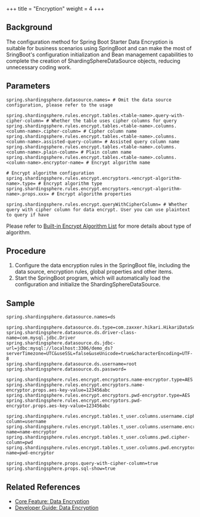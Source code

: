 +++
title = "Encryption"
weight = 4
+++

## Background

The configuration method for Spring Boot Starter Data Encryption is suitable for business scenarios using SpringBoot and can make the most of SringBoot's configuration initialization and Bean management capabilities to complete the creation of ShardingSphereDataSource objects, reducing unnecessary coding work.

## Parameters

```properties
spring.shardingsphere.datasource.names= # Omit the data source configuration, please refer to the usage

spring.shardingsphere.rules.encrypt.tables.<table-name>.query-with-cipher-column= # Whether the table uses cipher columns for query
spring.shardingsphere.rules.encrypt.tables.<table-name>.columns.<column-name>.cipher-column= # Cipher column name
spring.shardingsphere.rules.encrypt.tables.<table-name>.columns.<column-name>.assisted-query-column= # Assisted query column name
spring.shardingsphere.rules.encrypt.tables.<table-name>.columns.<column-name>.plain-column= # Plain column name
spring.shardingsphere.rules.encrypt.tables.<table-name>.columns.<column-name>.encryptor-name= # Encrypt algorithm name

# Encrypt algorithm configuration
spring.shardingsphere.rules.encrypt.encryptors.<encrypt-algorithm-name>.type= # Encrypt algorithm type
spring.shardingsphere.rules.encrypt.encryptors.<encrypt-algorithm-name>.props.xxx= # Encrypt algorithm properties

spring.shardingsphere.rules.encrypt.queryWithCipherColumn= # Whether query with cipher column for data encrypt. User you can use plaintext to query if have
```

Please refer to [Built-in Encrypt Algorithm List](/en/user-manual/shardingsphere-jdbc/builtin-algorithm/encrypt) for more details about type of algorithm.

## Procedure

1. Configure the data encryption rules in the SpringBoot file, including the data source, encryption rules, global properties and other items.
2. Start the SpringBoot program, which will automatically load the configuration and initialize the ShardingSphereDataSource.

## Sample

```properties
spring.shardingsphere.datasource.names=ds

spring.shardingsphere.datasource.ds.type=com.zaxxer.hikari.HikariDataSource
spring.shardingsphere.datasource.ds.driver-class-name=com.mysql.jdbc.Driver
spring.shardingsphere.datasource.ds.jdbc-url=jdbc:mysql://localhost:3306/demo_ds?serverTimezone=UTC&useSSL=false&useUnicode=true&characterEncoding=UTF-8
spring.shardingsphere.datasource.ds.username=root
spring.shardingsphere.datasource.ds.password=

spring.shardingsphere.rules.encrypt.encryptors.name-encryptor.type=AES
spring.shardingsphere.rules.encrypt.encryptors.name-encryptor.props.aes-key-value=123456abc
spring.shardingsphere.rules.encrypt.encryptors.pwd-encryptor.type=AES
spring.shardingsphere.rules.encrypt.encryptors.pwd-encryptor.props.aes-key-value=123456abc

spring.shardingsphere.rules.encrypt.tables.t_user.columns.username.cipher-column=username
spring.shardingsphere.rules.encrypt.tables.t_user.columns.username.encryptor-name=name-encryptor
spring.shardingsphere.rules.encrypt.tables.t_user.columns.pwd.cipher-column=pwd
spring.shardingsphere.rules.encrypt.tables.t_user.columns.pwd.encryptor-name=pwd-encryptor

spring.shardingsphere.props.query-with-cipher-column=true
spring.shardingsphere.props.sql-show=true
```

## Related References

- [Core Feature: Data Encryption](/en/features/encrypt/)
- [Developer Guide: Data Encryption](/en/dev-manual/encrypt/)
